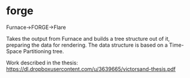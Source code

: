 forge
=====

Furnace->FORGE->Flare

Takes the output from Furnace and builds a tree structure out of it, preparing the data for rendering. The data structure is based on a Time-Space Partitioning tree.

Work described in the thesis: https://dl.dropboxusercontent.com/u/3639665/victorsand-thesis.pdf
